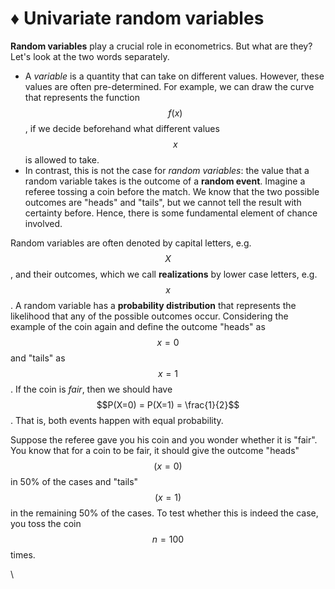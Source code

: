 # ♦ Univariate random variables

**Random variables** play a crucial role in econometrics. But what are they? Let's look at the two words separately.&#x20;

* A _variable_ is a quantity that can take on different values. However, these values are often pre-determined. For example, we can draw the curve that represents the function $$f(x)$$, if we decide beforehand what different values $$x$$ is allowed to take.&#x20;
* In contrast, this is not the case for _random variables_: the value that a random variable takes is the outcome of a **random event**. Imagine a referee tossing a coin before the match. We know that the two possible outcomes are "heads" and "tails", but we cannot tell the result with certainty before. Hence, there is some fundamental element of chance involved.

Random variables are often denoted by capital letters, e.g. $$X$$, and their outcomes, which we call **realizations** by lower case letters, e.g. $$x$$. A random variable has a **probability distribution** that represents the likelihood that any of the possible outcomes occur. Considering the example of the coin again and define the outcome "heads" as $$x=0$$ and "tails" as $$x=1$$. If the coin is _fair_, then we should have $$P(X=0) = P(X=1) = \frac{1}{2}$$. That is, both events happen with equal probability.



Suppose the referee gave you his coin and you wonder whether it is "fair". You know that for a coin to be fair, it should give the outcome "heads" $$(x=0)$$ in 50% of the cases and "tails" $$(x=1)$$ in the remaining 50% of the cases. To test whether this is indeed the case, you toss the coin $$n=100$$ times. &#x20;

\


&#x20; &#x20;

